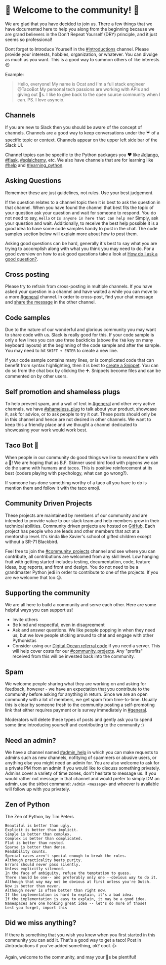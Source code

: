 # :tada: Welcome to the community! :tada:

We are glad that you have decided to join us.
There a few things that we have documented here to help you along from the beginning because we are grand believers in the Don't Repeat Yourself (DRY) principle, and it just seems so professional!  

Dont forget to Introduce Yourself in the [#introductions](https://pythondev.slack.com/messages/C07EHQYFN) channel. Please provide your interests, hobbies, organization, or whatever. You can divulge as much as you want.  This is a good way to summon others of like interests. :wink:

Example:

> Hello, everyone! My name is Ocat and I'm a full stack engineer @TacoBot My personal tech passions are working with APIs and giving out :taco:s. 
> I like to give back to the open source community when I can. PS. I love asyncio. 

## Channels

If you are new to Slack then you should be aware of the concept of channels. Channels are a good way to keep conversations under the :umbrella: of a specific topic or context. Channels appear on the upper left side bar of the Slack UI.

Channel topics can be specific to the Python packages you :heart: like [#django](https://pythondev.slack.com/messages/C0LMFRMB5), [#flask](https://pythondev.slack.com/messages/C0LN2AD7T"), [#sqlalchemy](https://pythondev.slack.com/messages/C1PB8ME48), etc. We also have channels that are for learning like [#help](https://pythondev.slack.com/messages/C07EFMZ1N) and [#learning_python](https://pythondev.slack.com/messages/C07EW4DNE). 

## Asking Questions

Remember these are just guidelines, not rules. Use your best judgement.

If the question relates to a channel topic then it is best to ask the question in that channel. When you have found the channel that best fits the topic of your question ask your question and wait for someone to respond. You do not need to say, `Hello` or `Is anyone in here that can help me?` Simply, ask your question and wait. Additionally, to receive the best help possible it is a good idea to have some code samples handy to post in the chat. The code samples section below will explain more about how to post them.

Asking good questions can be hard, generally it's best to say what you are trying to accomplish along with what you think you may need to do. For a good overview on how to ask good questions take a look at [How do I ask a good question?](https://stackoverflow.com/help/how-to-ask).

## Cross posting

Please try to refrain from cross-posting in multiple channels. If you have asked your question in a channel and have waited a while you can move to a more [#general](https://pythondev.slack.com/messages/C07EFBK3R) channel. In order to cross-post, find your chat message and [share the message](https://get.slack.help/hc/en-us/articles/203274767-Share-messages-in-Slack) in the other channel.

## Code samples

Due to the nature of our wonderful and glorious community you may want to share code with us. Slack is really good for this. If your code sample is only a few lines you can use three backticks (above the `TAB` key on many keyboard layouts) at the beginning of the code sample and after the sample. You may need to hit `SHIFT + ENTER` to create a new line.

If your code sample contains many lines, or is complicated code that can benefit from syntax highlighting, then it is best to [create a Snippet](https://get.slack.help/hc/en-us/articles/204145658-Create-a-snippet). You can do so from the chat box by clicking the :heavy_plus_sign:. Snippets become files and can be commented on by other users.

## Self promotion and shameless plugs

To help prevent spam, and a wall of text in [#general](https://pythondev.slack.com/messages/C07EFBK3R) and other very active channels, we have [#shameless_plug](https://pythondev.slack.com/messages/C3GFPUBGF) to talk about your product, showcase it, ask for advice, or to ask people to try it out. These posts should only be in this channel and hence are not desired in other channels. We want to keep this a friendly place and we thought a channel dedicated to showcasing your work would work best.

## Taco Bot :taco:

When people in our community do good things we like to reward them with a :taco:! We are hoping that as B.F. Skinner used bird food with pigeons we can do the same with humans and tacos. This is positive reinforcement at its best (coders playing with psychology, what can go wrong?). 

If someone has done something worthy of a taco all you have to do is mention them and follow it with the taco emoji. 

## Community Driven Projects

These projects are maintained by members of our community and are intended to provide value to our slack team and help members grow in their technical abilities. Community driven projects are hosted on [GitHub](https://github.com/pyslackers). Each project has people who are leads and other members that act at a mentorship level. It's kinda like Xavier's school of gifted children except without a SR-71 Blackbird.

Feel free to join the [#community_projects](https://pythondev.slack.com/messages/C2FMLUBEU) channel and see where you can contribute, all contributions are welcomed from any skill level.  Low hanging fruit with getting started includes testing, documentation, code, feature ideas, bug reports, and front end design. You do not need to be a grandmaster Python jedi in order to contribute to one of the projects. If you are we welcome that too :wink:.

## Supporting the community

We are all here to build a community and serve each other. Here are some helpful ways you can support us!

* Invite others
* Be kind and respectful, even in disagreement
* Ask and answer questions. We like people popping in when they need us, but we love people sticking around to chat and engage with other Pythonistas
* Consider using our [Digital Ocean referral code](https://m.do.co/c/457f0988c477) if you need a server. This will help cover costs for our [#community_projects](https://pythondev.slack.com/messages/C2FMLUBEU). Any "profits" received from this will be invested back into the community.

## Spam

We welcome people sharing what they are working on and asking for feedback, however - we have an expectation that you contribute to the community before asking for anything in return. Since we are an open community with a lot of members, we get spam from time-to-time. Usually this is clear by someone fresh to the community posting a self-promoting link that either requires payment or is survey immediately in [#general](https://pythondev.slack.com/messages/C07EFBK3R).

Moderators will delete these types of posts and gently ask you to spend some time introducing yourself and contributing to the community :) 

## Need an admin?

We have a channel named [#admin_help](https://pythondev.slack.com/messages/C07G55QES) in which you can make requests to admins such as new channels, nofitying of spammers or abusive users, or anything else you might need an admin for. You are also welcome to ask for a private PM from an admin if you would like to discuss something privately. Admins cover a variety of time zones, don't hesitate to message us.  If you would rather not message in that channel and would prefer to simply DM an admin, use the sirbot command: `/admin <message>` and whoever is available will follow up with you privately.

## Zen of Python

The Zen of Python, by Tim Peters

    Beautiful is better than ugly.
    Explicit is better than implicit.
    Simple is better than complex.
    Complex is better than complicated.
    Flat is better than nested.
    Sparse is better than dense.
    Readability counts.
    Special cases aren't special enough to break the rules.
    Although practicality beats purity.
    Errors should never pass silently.
    Unless explicitly silenced.
    In the face of ambiguity, refuse the temptation to guess.
    There should be one-- and preferably only one --obvious way to do it.
    Although that way may not be obvious at first unless you're Dutch.
    Now is better than never.
    Although never is often better than right now.
    If the implementation is hard to explain, it's a bad idea.
    If the implementation is easy to explain, it may be a good idea.
    Namespaces are one honking great idea -- let's do more of those!
    Lest you forget, import this

## Did we miss anything?

If there is something that you wish you knew when you first started in this community you can add it. That's a good way to get a taco! Post in #introductions if you've added something, ok? cool. :+1:

Again, welcome to the community, and may your :taco:s be plentiful!
